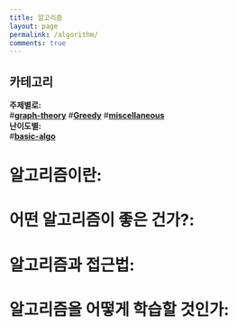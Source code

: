 ```yaml
---
title: 알고리즘
layout: page
permalink: /algorithm/
comments: true
---
```


## 카테고리
**주제별로:**<br/>
#[**graph-theory**](/graph-theory/)  #[**Greedy**](/greedy/) #[**miscellaneous**](/misc/)<br/>
**난이도별:**<br/>
#[**basic-algo**](/basic-algo/)

# 알고리즘이란:

# 어떤 알고리즘이 좋은 건가?:

# 알고리즘과 접근법:

# 알고리즘을 어떻게 학습할 것인가:
